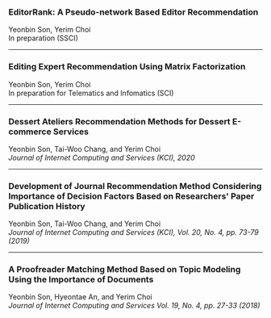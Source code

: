 ### EditorRank: A Pseudo-network Based Editor Recommendation
Yeonbin Son, Yerim Choi  
In preparation (SSCI)

***

### Editing Expert Recommendation Using Matrix Factorization
Yeonbin Son, Yerim Choi  
In preparation for Telematics and Infomatics (SCI)

***

### Dessert Ateliers Recommendation Methods for Dessert E-commerce Services
Yeonbin Son, Tai-Woo Chang, and Yerim Choi  
_Journal of Internet Computing and Services (KCI), 2020_

***

### Development of Journal Recommendation Method Considering Importance of Decision Factors Based on Researchers' Paper Publication History  
Yeonbin Son, Tai-Woo Chang, and Yerim Choi  
_Journal of Internet Computing and Services (KCI), Vol. 20, No. 4, pp. 73-79 (2019)_

***

### A Proofreader Matching Method Based on Topic Modeling Using the Importance of Documents  
Yeonbin Son, Hyeontae An, and Yerim Choi  
_Journal of Internet Computing and Services Vol. 19, No. 4, pp. 27-33 (2018)_
